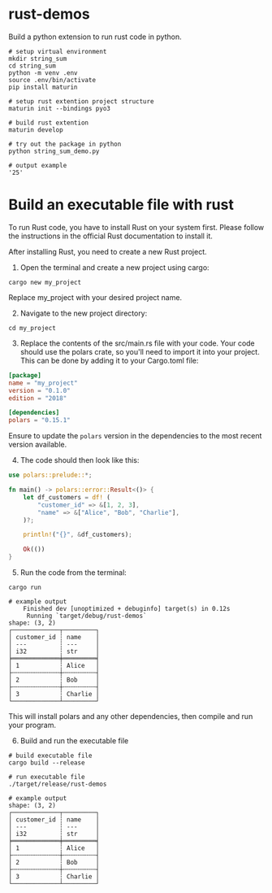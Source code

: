 # rust-demos

Build a python extension to run rust code in python.

```shell
# setup virtual environment
mkdir string_sum
cd string_sum
python -m venv .env
source .env/bin/activate
pip install maturin

# setup rust extention project structure
maturin init --bindings pyo3

# build rust extention
maturin develop

# try out the package in python
python string_sum_demo.py

# output example
'25'
```

# Build an executable file with rust

To run Rust code, you have to install Rust on your system first. Please follow the instructions in the official Rust documentation to install it.

After installing Rust, you need to create a new Rust project.

1.	Open the terminal and create a new project using cargo:

```shell
cargo new my_project
```

Replace ﻿my_project with your desired project name.

2.	Navigate to the new project directory:

```shell
cd my_project
```

3.	Replace the contents of the ﻿src/main.rs file with your code. Your code should use the ﻿polars crate, so you'll need to import it into your project. This can be done by adding it to your ﻿Cargo.toml file:

```toml
[package]
name = "my_project"
version = "0.1.0"
edition = "2018"

[dependencies]
polars = "0.15.1"
```

Ensure to update the `polars` version in the dependencies to the most recent version available.

4.	The code should then look like this:

```rust
use polars::prelude::*;

fn main() -> polars::error::Result<()> {
    let df_customers = df! (
        "customer_id" => &[1, 2, 3],
        "name" => &["Alice", "Bob", "Charlie"],
    )?;

    println!("{}", &df_customers);

    Ok(())
}
```

5.	Run the code from the terminal:

```shell
cargo run

# example output
    Finished dev [unoptimized + debuginfo] target(s) in 0.12s
     Running `target/debug/rust-demos`
shape: (3, 2)
┌─────────────┬─────────┐
│ customer_id ┆ name    │
│ ---         ┆ ---     │
│ i32         ┆ str     │
╞═════════════╪═════════╡
│ 1           ┆ Alice   │
├╌╌╌╌╌╌╌╌╌╌╌╌╌┼╌╌╌╌╌╌╌╌╌┤
│ 2           ┆ Bob     │
├╌╌╌╌╌╌╌╌╌╌╌╌╌┼╌╌╌╌╌╌╌╌╌┤
│ 3           ┆ Charlie │
└─────────────┴─────────┘
```

This will install polars and any other dependencies, then compile and run your program.

6. Build and run the executable file

```shell
# build executable file
cargo build --release

# run executable file
./target/release/rust-demos 

# example output
shape: (3, 2)
┌─────────────┬─────────┐
│ customer_id ┆ name    │
│ ---         ┆ ---     │
│ i32         ┆ str     │
╞═════════════╪═════════╡
│ 1           ┆ Alice   │
├╌╌╌╌╌╌╌╌╌╌╌╌╌┼╌╌╌╌╌╌╌╌╌┤
│ 2           ┆ Bob     │
├╌╌╌╌╌╌╌╌╌╌╌╌╌┼╌╌╌╌╌╌╌╌╌┤
│ 3           ┆ Charlie │
└─────────────┴─────────┘
```
